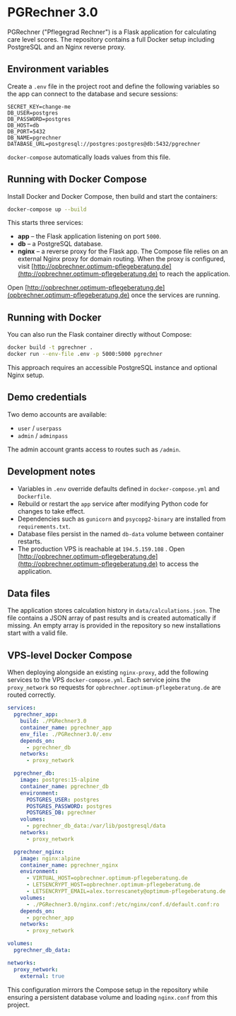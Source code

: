 # PGRechner 3.0

PGRechner ("Pflegegrad Rechner") is a Flask application for calculating care level scores. The repository contains a full Docker setup including PostgreSQL and an Nginx reverse proxy.

## Environment variables

Create a `.env` file in the project root and define the following variables so the app can connect to the database and secure sessions:

```env
SECRET_KEY=change-me
DB_USER=postgres
DB_PASSWORD=postgres
DB_HOST=db
DB_PORT=5432
DB_NAME=pgrechner
DATABASE_URL=postgresql://postgres:postgres@db:5432/pgrechner
```

`docker-compose` automatically loads values from this file.

## Running with Docker Compose

Install Docker and Docker Compose, then build and start the containers:

```bash
docker-compose up --build
```

This starts three services:

- **app** – the Flask application listening on port `5000`.
- **db** – a PostgreSQL database.
- **nginx** – a reverse proxy for the Flask app.
The Compose file relies on an external Nginx proxy for domain routing. When the proxy is configured, visit [http://opbrechner.optimum-pflegeberatung.de](http://opbrechner.optimum-pflegeberatung.de) to reach the application.

Open [http://opbrechner.optimum-pflegeberatung.de](opbrechner.optimum-pflegeberatung.de) once the services are running.

## Running with Docker

You can also run the Flask container directly without Compose:

```bash
docker build -t pgrechner .
docker run --env-file .env -p 5000:5000 pgrechner
```

This approach requires an accessible PostgreSQL instance and optional Nginx setup.

## Demo credentials

Two demo accounts are available:

- `user` / `userpass`
- `admin` / `adminpass`

The admin account grants access to routes such as `/admin`.

## Development notes

- Variables in `.env` override defaults defined in `docker-compose.yml` and `Dockerfile`.
- Rebuild or restart the `app` service after modifying Python code for changes to take effect.
- Dependencies such as `gunicorn` and `psycopg2-binary` are installed from `requirements.txt`.
- Database files persist in the named `db-data` volume between container restarts.
- The production VPS is reachable at `194.5.159.108` . Open [http://opbrechner.optimum-pflegeberatung.de](http://opbrechner.optimum-pflegeberatung.de) to access the application.

## Data files

The application stores calculation history in `data/calculations.json`. The file contains a JSON array of past results and is created automatically if missing. An empty array is provided in the repository so new installations start with a valid file.

## VPS-level Docker Compose

When deploying alongside an existing `nginx-proxy`, add the following services to
the VPS `docker-compose.yml`. Each service joins the `proxy_network` so requests
for `opbrechner.optimum-pflegeberatung.de` are routed correctly.

```yaml
services:
  pgrechner_app:
    build: ./PGRechner3.0
    container_name: pgrechner_app
    env_file: ./PGRechner3.0/.env
    depends_on:
      - pgrechner_db
    networks:
      - proxy_network

  pgrechner_db:
    image: postgres:15-alpine
    container_name: pgrechner_db
    environment:
      POSTGRES_USER: postgres
      POSTGRES_PASSWORD: postgres
      POSTGRES_DB: pgrechner
    volumes:
      - pgrechner_db_data:/var/lib/postgresql/data
    networks:
      - proxy_network

  pgrechner_nginx:
    image: nginx:alpine
    container_name: pgrechner_nginx
    environment:
      - VIRTUAL_HOST=opbrechner.optimum-pflegeberatung.de
      - LETSENCRYPT_HOST=opbrechner.optimum-pflegeberatung.de
      - LETSENCRYPT_EMAIL=alex.torrescanety@optimum-pflegeberatung.de
    volumes:
      - ./PGRechner3.0/nginx.conf:/etc/nginx/conf.d/default.conf:ro
    depends_on:
      - pgrechner_app
    networks:
      - proxy_network

volumes:
  pgrechner_db_data:

networks:
  proxy_network:
    external: true
```

This configuration mirrors the Compose setup in the repository while ensuring a
persistent database volume and loading `nginx.conf` from this project.
